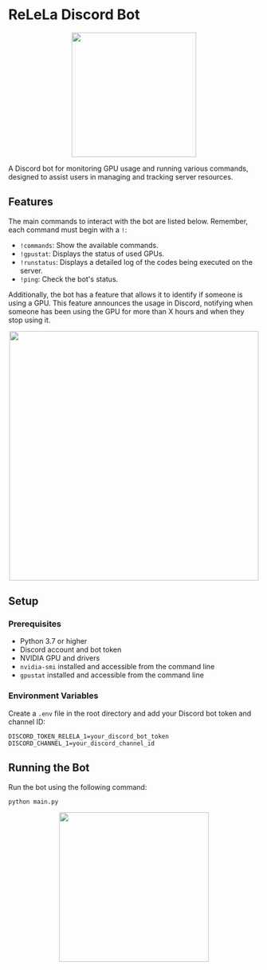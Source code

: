 # ReLeLa Discord Bot

<p align="center"> 
<img src="./images/logo_relela.png" width=250/>
</p>

A Discord bot for monitoring GPU usage and running various commands, designed to assist users in managing and tracking server resources.

## Features
The main commands to interact with the bot are listed below. Remember, each command must begin with a `!`:

- `!commands`: Show the available commands.
- `!gpustat`: Displays the status of used GPUs.
- `!runstatus`: Displays a detailed log of the codes being executed on the server.
- `!ping`: Check the bot's status.


Additionally, the bot has a feature that allows it to identify if someone is using a GPU. This feature announces the usage in Discord, notifying when someone has been using the GPU for more than X hours and when they stop using it.

<p align="center"> 
<img src="./images/example.png" width=500/>
</p>


## Setup

### Prerequisites

- Python 3.7 or higher
- Discord account and bot token
- NVIDIA GPU and drivers
- `nvidia-smi` installed and accessible from the command line
- `gpustat` installed and accessible from the command line

### Environment Variables

Create a `.env` file in the root directory and add your Discord bot token and channel ID:

```env
DISCORD_TOKEN_RELELA_1=your_discord_bot_token
DISCORD_CHANNEL_1=your_discord_channel_id
```

## Running the Bot

Run the bot using the following command:

```sh
python main.py
```



<p align="center"> 
<img src="./images/banner.gif" width=300/>
</p>